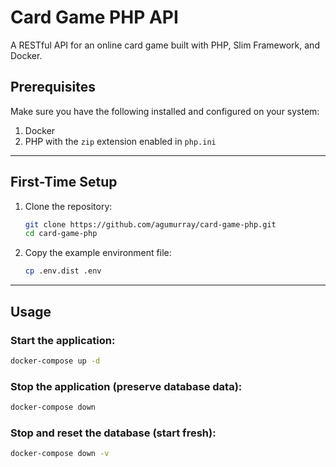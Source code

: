 # Card Game PHP API

A RESTful API for an online card game built with PHP, Slim Framework, and Docker.

## Prerequisites

Make sure you have the following installed and configured on your system:

1. Docker  
2. PHP with the `zip` extension enabled in `php.ini`

---

## First-Time Setup

1. Clone the repository:

   ```bash
   git clone https://github.com/agumurray/card-game-php.git
   cd card-game-php
   ```

2. Copy the example environment file:

   ```bash
   cp .env.dist .env
   ```

---

## Usage

### Start the application:

```bash
docker-compose up -d
```

### Stop the application (preserve database data):

```bash
docker-compose down
```

### Stop and reset the database (start fresh):

```bash
docker-compose down -v
```

